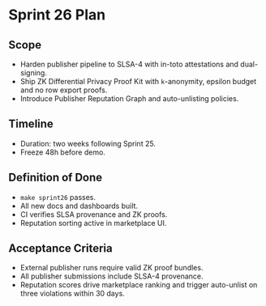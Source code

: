 # Sprint 26 Plan

## Scope
- Harden publisher pipeline to SLSA-4 with in-toto attestations and dual-signing.
- Ship ZK Differential Privacy Proof Kit with `k`-anonymity, epsilon budget and no row export proofs.
- Introduce Publisher Reputation Graph and auto-unlisting policies.

## Timeline
- Duration: two weeks following Sprint 25.
- Freeze 48h before demo.

## Definition of Done
- `make sprint26` passes.
- All new docs and dashboards built.
- CI verifies SLSA provenance and ZK proofs.
- Reputation sorting active in marketplace UI.

## Acceptance Criteria
- External publisher runs require valid ZK proof bundles.
- All publisher submissions include SLSA-4 provenance.
- Reputation scores drive marketplace ranking and trigger auto-unlist on three violations within 30 days.
